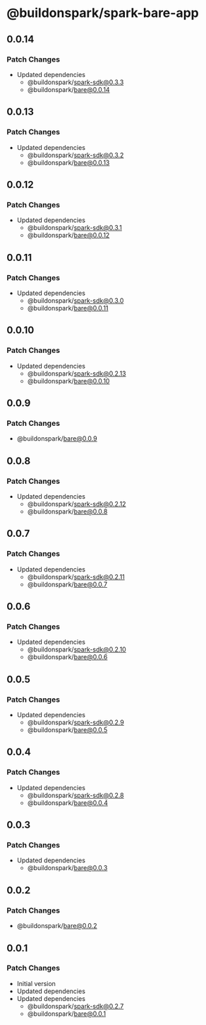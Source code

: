 # @buildonspark/spark-bare-app

## 0.0.14

### Patch Changes

- Updated dependencies
  - @buildonspark/spark-sdk@0.3.3
  - @buildonspark/bare@0.0.14

## 0.0.13

### Patch Changes

- Updated dependencies
  - @buildonspark/spark-sdk@0.3.2
  - @buildonspark/bare@0.0.13

## 0.0.12

### Patch Changes

- Updated dependencies
  - @buildonspark/spark-sdk@0.3.1
  - @buildonspark/bare@0.0.12

## 0.0.11

### Patch Changes

- Updated dependencies
  - @buildonspark/spark-sdk@0.3.0
  - @buildonspark/bare@0.0.11

## 0.0.10

### Patch Changes

- Updated dependencies
  - @buildonspark/spark-sdk@0.2.13
  - @buildonspark/bare@0.0.10

## 0.0.9

### Patch Changes

- @buildonspark/bare@0.0.9

## 0.0.8

### Patch Changes

- Updated dependencies
  - @buildonspark/spark-sdk@0.2.12
  - @buildonspark/bare@0.0.8

## 0.0.7

### Patch Changes

- Updated dependencies
  - @buildonspark/spark-sdk@0.2.11
  - @buildonspark/bare@0.0.7

## 0.0.6

### Patch Changes

- Updated dependencies
  - @buildonspark/spark-sdk@0.2.10
  - @buildonspark/bare@0.0.6

## 0.0.5

### Patch Changes

- Updated dependencies
  - @buildonspark/spark-sdk@0.2.9
  - @buildonspark/bare@0.0.5

## 0.0.4

### Patch Changes

- Updated dependencies
  - @buildonspark/spark-sdk@0.2.8
  - @buildonspark/bare@0.0.4

## 0.0.3

### Patch Changes

- Updated dependencies
  - @buildonspark/bare@0.0.3

## 0.0.2

### Patch Changes

- @buildonspark/bare@0.0.2

## 0.0.1

### Patch Changes

- Initial version
- Updated dependencies
- Updated dependencies
  - @buildonspark/spark-sdk@0.2.7
  - @buildonspark/bare@0.0.1
